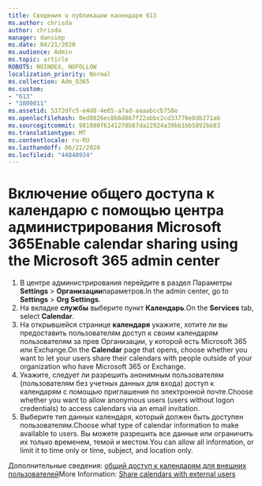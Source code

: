 ```yaml
---
title: Сведения о публикации календаря 613
ms.author: chrisda
author: chrisda
manager: dansimp
ms.date: 04/21/2020
ms.audience: Admin
ms.topic: article
ROBOTS: NOINDEX, NOFOLLOW
localization_priority: Normal
ms.collection: Adm_O365
ms.custom:
- "613"
- "3800011"
ms.assetid: 5372dfc5-e4d8-4e65-a7ad-aaaabccb758e
ms.openlocfilehash: 0ed8826ec8b6d867f22abbc2cd33776e8db271ab
ms.sourcegitcommit: 981880f6141278b87da22924a39bb1bb5892bb83
ms.translationtype: MT
ms.contentlocale: ru-RU
ms.lasthandoff: 06/22/2020
ms.locfileid: "44840934"
---
```

# <a name="enable-calendar-sharing-using-the-microsoft-365-admin-center"></a><span data-ttu-id="8a1ef-102">Включение общего доступа к календарю с помощью центра администрирования Microsoft 365</span><span class="sxs-lookup"><span data-stu-id="8a1ef-102">Enable calendar sharing using the Microsoft 365 admin center</span></span>

1. <span data-ttu-id="8a1ef-103">В центре администрирования перейдите в раздел Параметры **Settings**   >   **Организации**параметров.</span><span class="sxs-lookup"><span data-stu-id="8a1ef-103">In the admin center, go to  **Settings**  >  **Org Settings**.</span></span>
2. <span data-ttu-id="8a1ef-104">На вкладке **службы** выберите пункт **Календарь**.</span><span class="sxs-lookup"><span data-stu-id="8a1ef-104">On the  **Services**  tab, select  **Calendar**.</span></span>
3. <span data-ttu-id="8a1ef-105">На открывшейся странице **календаря** укажите, хотите ли вы предоставить пользователям доступ к своим календарям пользователям за прев Организации, у которой есть Microsoft 365 или Exchange.</span><span class="sxs-lookup"><span data-stu-id="8a1ef-105">On the  **Calendar**  page that opens, choose whether you want to let your users share their calendars with people outside of your organization who have Microsoft 365 or Exchange.</span></span>
4. <span data-ttu-id="8a1ef-106">Укажите, следует ли разрешить анонимным пользователям (пользователям без учетных данных для входа) доступ к календарям с помощью приглашения по электронной почте.</span><span class="sxs-lookup"><span data-stu-id="8a1ef-106">Choose whether you want to allow anonymous users (users without logon credentials) to access calendars via an email invitation.</span></span>
5. <span data-ttu-id="8a1ef-107">Выберите тип данных календаря, который должен быть доступен пользователям.</span><span class="sxs-lookup"><span data-stu-id="8a1ef-107">Choose what type of calendar information to make available to users.</span></span> <span data-ttu-id="8a1ef-108">Вы можете разрешить все данные или ограничить их только временем, темой и местом.</span><span class="sxs-lookup"><span data-stu-id="8a1ef-108">You can allow all information, or limit it to time only or time, subject, and location only.</span></span>

<span data-ttu-id="8a1ef-109">Дополнительные сведения: [общий доступ к календарям для внешних пользователей](https://docs.microsoft.com/microsoft-365/admin/manage/share-calendars-with-external-users)</span><span class="sxs-lookup"><span data-stu-id="8a1ef-109">More Information: [Share calendars with external users](https://docs.microsoft.com/microsoft-365/admin/manage/share-calendars-with-external-users)</span></span>
